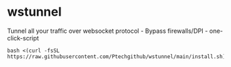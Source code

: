 # wstunnel
Tunnel all your traffic over websocket protocol - Bypass firewalls/DPI - one-click-script


```
bash <(curl -fsSL https://raw.githubusercontent.com/Ptechgithub/wstunnel/main/install.sh)
```
